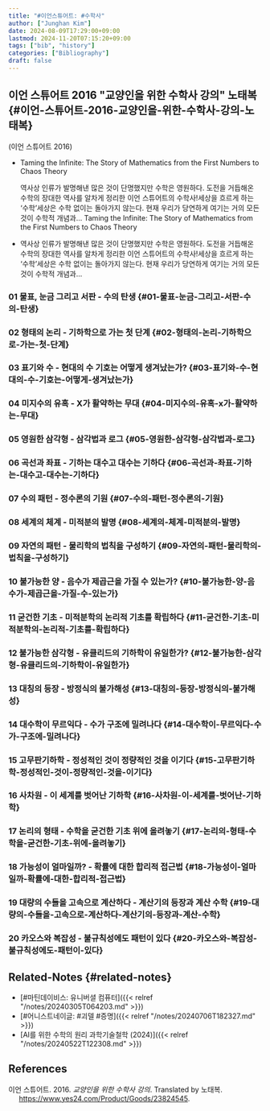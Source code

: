 ```yaml
---
title: "#이언스튜어트: #수학사"
author: ["Junghan Kim"]
date: 2024-08-09T17:29:00+09:00
lastmod: 2024-11-20T07:15:20+09:00
tags: ["bib", "history"]
categories: ["Bibliography"]
draft: false
---
```


## 이언 스튜어트 2016 "교양인을 위한 수학사 강의" 노태복 {#이언-스튜어트-2016-교양인을-위한-수학사-강의-노태복}

(이언 스튜어트 2016)

-   Taming the Infinite: The Story of Mathematics from the First Numbers to Chaos Theory

    역사상 인류가 발명해낸 많은 것이 단명했지만 수학은 영원하다. 도전을 거듭해온 수학의 장대한 역사를 알차게 정리한 이언 스튜어트의 수학사!세상을 흐르게 하는 ‘수학’세상은 수학 없이는 돌아가지 않는다. 현재 우리가 당연하게 여기는 거의 모든 것이 수학적 개념과... Taming the Infinite: The Story of Mathematics from the First Numbers to Chaos Theory

-   역사상 인류가 발명해낸 많은 것이 단명했지만 수학은 영원하다. 도전을 거듭해온 수학의 장대한 역사를 알차게 정리한 이언 스튜어트의 수학사!세상을 흐르게 하는 ‘수학’세상은 수학 없이는 돌아가지 않는다. 현재 우리가 당연하게 여기는 거의 모든 것이 수학적 개념과...


### 01 물표, 눈금 그리고 서판 - 수의 탄생 {#01-물표-눈금-그리고-서판-수의-탄생}


### 02 형태의 논리 - 기하학으로 가는 첫 단계 {#02-형태의-논리-기하학으로-가는-첫-단계}


### 03 표기와 수 - 현대의 수 기호는 어떻게 생겨났는가? {#03-표기와-수-현대의-수-기호는-어떻게-생겨났는가}


### 04 미지수의 유혹 - X가 활약하는 무대 {#04-미지수의-유혹-x가-활약하는-무대}


### 05 영원한 삼각형 - 삼각법과 로그 {#05-영원한-삼각형-삼각법과-로그}


### 06 곡선과 좌표 - 기하는 대수고 대수는 기하다 {#06-곡선과-좌표-기하는-대수고-대수는-기하다}


### 07 수의 패턴 - 정수론의 기원 {#07-수의-패턴-정수론의-기원}


### 08 세계의 체계 - 미적분의 발명 {#08-세계의-체계-미적분의-발명}


### 09 자연의 패턴 - 물리학의 법칙을 구성하기 {#09-자연의-패턴-물리학의-법칙을-구성하기}


### 10 불가능한 양 - 음수가 제곱근을 가질 수 있는가? {#10-불가능한-양-음수가-제곱근을-가질-수-있는가}


### 11 굳건한 기초 - 미적분학의 논리적 기초를 확립하다 {#11-굳건한-기초-미적분학의-논리적-기초를-확립하다}


### 12 불가능한 삼각형 - 유클리드의 기하학이 유일한가? {#12-불가능한-삼각형-유클리드의-기하학이-유일한가}


### 13 대칭의 등장 - 방정식의 불가해성 {#13-대칭의-등장-방정식의-불가해성}


### 14 대수학이 무르익다 - 수가 구조에 밀려나다 {#14-대수학이-무르익다-수가-구조에-밀려나다}


### 15 고무판기하학 - 정성적인 것이 정량적인 것을 이기다 {#15-고무판기하학-정성적인-것이-정량적인-것을-이기다}


### 16 사차원 - 이 세계를 벗어난 기하학 {#16-사차원-이-세계를-벗어난-기하학}


### 17 논리의 형태 - 수학을 굳건한 기초 위에 올려놓기 {#17-논리의-형태-수학을-굳건한-기초-위에-올려놓기}


### 18 가능성이 얼마일까? - 확률에 대한 합리적 접근법 {#18-가능성이-얼마일까-확률에-대한-합리적-접근법}


### 19 대량의 수들을 고속으로 계산하다 - 계산기의 등장과 계산 수학 {#19-대량의-수들을-고속으로-계산하다-계산기의-등장과-계산-수학}


### 20 카오스와 복잡성 - 불규칙성에도 패턴이 있다 {#20-카오스와-복잡성-불규칙성에도-패턴이-있다}


## Related-Notes {#related-notes}

-   [#마틴데이비스: 유니버셜 컴퓨터]({{< relref "/notes/20240305T064203.md" >}})
-   [#어니스트네이글: #괴델 #증명]({{< relref "/notes/20240706T182327.md" >}})
-   [AI를 위한 수학의 원리 과학기술철학 (2024)]({{< relref "/notes/20240522T122308.md" >}})

## References

<style>.csl-entry{text-indent: -1.5em; margin-left: 1.5em;}</style><div class="csl-bib-body">
  <div class="csl-entry">이언 스튜어트. 2016. <i>교양인을 위한 수학사 강의</i>. Translated by 노태복. <a href="https://www.yes24.com/Product/Goods/23824545">https://www.yes24.com/Product/Goods/23824545</a>.</div>
</div>
